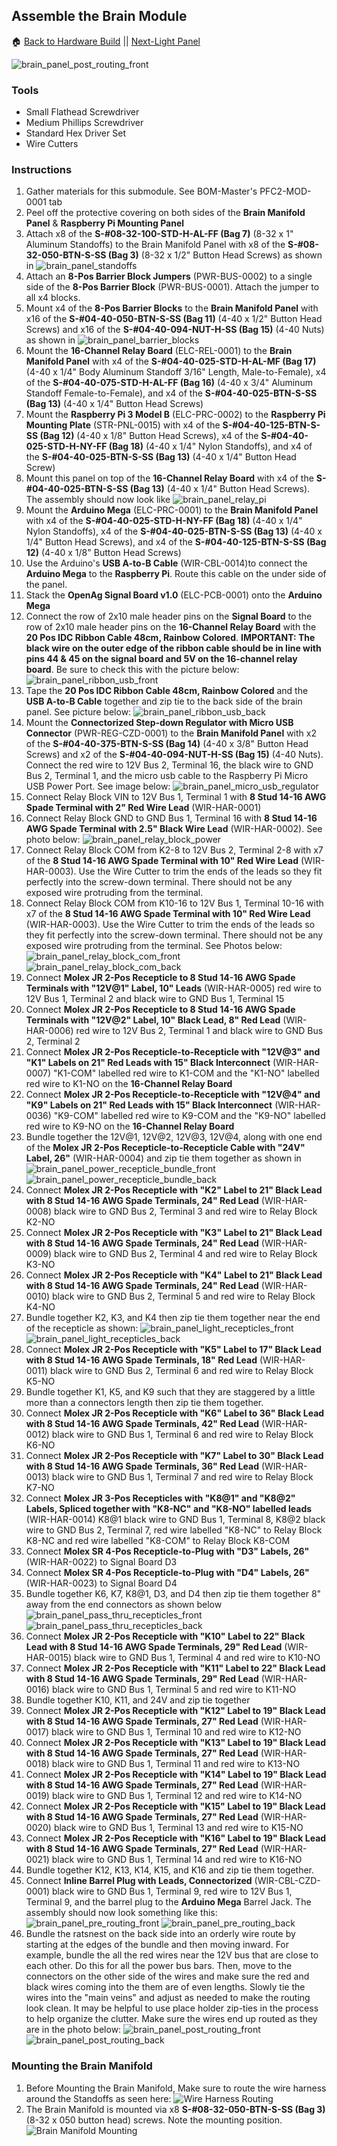 ## Assemble the Brain Module
:house: [Back to Hardware Build](https://github.com/SachinPawaskarUNO/mav-openag-foodcomputer2.0/blob/master/docs/HardwareFabrication.md) ||
[Next-Light Panel](./Instructions/light_panel.md)

![brain_panel_post_routing_front](Photos/brain_panel_post_routing_front.jpg)

### Tools
 - Small Flathead Screwdriver
 - Medium Phillips Screwdriver
 - Standard Hex Driver Set
 - Wire Cutters

### Instructions
 1. Gather materials for this submodule. See BOM-Master's PFC2-MOD-0001 tab
 2. Peel off the protective covering on both sides of the **Brain Manifold Panel** & **Raspberry Pi Mounting Panel**
 3. Attach x8 of the **S-#08-32-100-STD-H-AL-FF (Bag 7)** (8-32 x 1" Aluminum Standoffs) to the Brain Manifold Panel with x8 of the **S-#08-32-050-BTN-S-SS (Bag 3)** (8-32 x 1/2" Button Head Screws) as shown in ![brain_panel_standoffs](Photos/brain_panel_standoffs.jpg)
 4. Attach an **8-Pos Barrier Block Jumpers** (PWR-BUS-0002) to a single side of the **8-Pos Barrier Block** (PWR-BUS-0001). Attach the jumper to all x4 blocks.
 5. Mount x4 of the **8-Pos Barrier Blocks** to the **Brain Manifold Panel** with x16 of the **S-#04-40-050-BTN-S-SS (Bag 11)** (4-40 x 1/2" Button Head Screws) and x16 of the **S-#04-40-094-NUT-H-SS (Bag 15)** (4-40 Nuts) as shown in ![brain_panel_barrier_blocks](Photos/brain_panel_barrier_blocks.jpg)
 6. Mount the **16-Channel Relay Board** (ELC-REL-0001) to the **Brain Manifold Panel** with x4 of the **S-#04-40-025-STD-H-AL-MF (Bag 17)** (4-40 x 1/4" Body Aluminum Standoff 3/16" Length, Male-to-Female), x4 of the **S-#04-40-075-STD-H-AL-FF (Bag 16)** (4-40 x 3/4" Aluminum Standoff Female-to-Female), and x4 of the **S-#04-40-025-BTN-S-SS (Bag 13)** (4-40 x 1/4" Button Head Screws)
 7. Mount the **Raspberry Pi 3 Model B** (ELC-PRC-0002) to the **Raspberry Pi Mounting Plate** (STR-PNL-0015) with x4 of the **S-#04-40-125-BTN-S-SS (Bag 12)** (4-40 x 1/8" Button Head Screws), x4 of the **S-#04-40-025-STD-H-NY-FF (Bag 18)** (4-40 x 1/4" Nylon Standoffs), and x4 of the **S-#04-40-025-BTN-S-SS (Bag 13)** (4-40 x 1/4" Button Head Screw)
 8. Mount this panel on top of the **16-Channel Relay Board** with x4 of the **S-#04-40-025-BTN-S-SS (Bag 13)** (4-40 x 1/4" Button Head Screws). The assembly should now look like ![brain_panel_relay_pi](Photos/brain_panel_relay_pi.jpg)
 9. Mount the **Arduino Mega** (ELC-PRC-0001) to the **Brain Manifold Panel** with x4 of the **S-#04-40-025-STD-H-NY-FF (Bag 18)** (4-40 x 1/4" Nylon Standoffs), x4 of the **S-#04-40-025-BTN-S-SS (Bag 13)** (4-40 x 1/4" Button Head Screws), and x4 of the **S-#04-40-125-BTN-S-SS (Bag 12)** (4-40 x 1/8" Button Head Screws)
 10. Use the Arduino's **USB A-to-B Cable** (WIR-CBL-0014)to connect the **Arduino Mega** to the **Raspberry Pi**. Route this cable on the under side of the panel.
 11. Stack the **OpenAg Signal Board v1.0** (ELC-PCB-0001) onto the **Arduino Mega**
 12. Connect the row of 2x10 male header pins on the **Signal Board** to the row of 2x10 male header pins on the **16-Channel Relay Board** with the **20 Pos IDC Ribbon Cable 48cm, Rainbow Colored**. **IMPORTANT: The black wire on the outer edge of the ribbon cable should be in line with pins 44 & 45 on the signal board and 5V on the 16-channel relay board**. Be sure to check this with the picture below: ![brain_panel_ribbon_usb_front](Photos/brain_panel_ribbon_usb_front.jpg)
 13. Tape the **20 Pos IDC Ribbon Cable 48cm, Rainbow Colored** and the **USB A-to-B Cable** together and zip tie to the back side of the brain panel. See picture below: ![brain_panel_ribbon_usb_back](Photos/brain_panel_ribbon_usb_back.jpg)
 14. Mount the **Connectorized Step-down Regulator with Micro USB Connector** (PWR-REG-CZD-0001) to the **Brain Manifold Panel** with x2 of the **S-#04-40-375-BTN-S-SS (Bag 14)** (4-40 x 3/8" Button Head Screws) and x2 of the **S-#04-40-094-NUT-H-SS (Bag 15)** (4-40 Nuts). Connect the red wire to 12V Bus 2, Terminal 16, the black wire to  GND Bus 2, Terminal 1, and the micro usb cable to the Raspberry Pi Micro USB Power Port. See image below: ![brain_panel_micro_usb_regulator](Photos/brain_panel_micro_usb_regulator.jpg)
 15. Connect Relay Block VIN	to 12V Bus 1, Terminal 1 with **8 Stud 14-16 AWG Spade Terminal with 2" Red Wire Lead** (WIR-HAR-0001)
 16. Connect Relay Block GND to	GND Bus 1, Terminal 16 with **8 Stud 14-16 AWG Spade Terminal with 2.5" Black Wire Lead** (WIR-HAR-0002). See photo below: ![brain_panel_relay_block_power](Photos/brain_panel_relay_block_power.jpg)
 17. Connect Relay Block COM from K2-8 to 12V Bus 2, Terminal 2-8 with x7 of the **8 Stud 14-16 AWG Spade Terminal with 10" Red Wire Lead** (WIR-HAR-0003). Use the Wire Cutter to trim the ends of the leads so they fit perfectly into the screw-down terminal. There should not be any exposed wire protruding from the terminal.
 18. Connect Relay Block COM from K10-16 to 12V Bus 1, Terminal 10-16 with x7 of the **8 Stud 14-16 AWG Spade Terminal with 10" Red Wire Lead** (WIR-HAR-0003). Use the Wire Cutter to trim the ends of the leads so they fit perfectly into the screw-down terminal. There should not be any exposed wire protruding from the terminal. See Photos below: ![brain_panel_relay_block_com_front](Photos/brain_panel_relay_block_com_front.jpg) ![brain_panel_relay_block_com_back](Photos/brain_panel_relay_block_com_back.jpg)
 19. Connect **Molex JR 2-Pos Recepticle to 8 Stud 14-16 AWG Spade Terminals with "12V@1" Label, 10" Leads** (WIR-HAR-0005) red wire to 12V Bus 1, Terminal 2 and black wire to GND Bus 1, Terminal 15
 20. Connect **Molex JR 2-Pos Recepticle to 8 Stud 14-16 AWG Spade Terminals with "12V@2" Label, 10" Black Lead, 8" Red Lead** (WIR-HAR-0006) red wire to 12V Bus 2, Terminal 1 and black wire to GND Bus 2, Terminal 2
 21. Connect **Molex JR 2-Pos Recepticle-to-Recepticle with "12V@3" and "K1" Labels on 21" Red Leads with 15" Black Interconnect** (WIR-HAR-0007) "K1-COM" labelled red wire to K1-COM and the "K1-NO" labelled red wire to K1-NO on the **16-Channel Relay Board**
 22. Connect **Molex JR 2-Pos Recepticle-to-Recepticle with "12V@4" and "K9" Labels on 21" Red Leads with 15" Black Interconnect** (WIR-HAR-0036) "K9-COM" labelled red wire to K9-COM and the "K9-NO" labelled red wire to K9-NO on the **16-Channel Relay Board**
 23. Bundle together the 12V@1, 12V@2, 12V@3, 12V@4, along with one end of the **Molex JR 2-Pos Recepticle-to-Recepticle Cable with "24V" Label, 26"** (WIR-HAR-0004) and zip tie them together as shown in ![brain_panel_power_recepticle_bundle_front](Photos/brain_panel_power_recepticle_bundle_front.jpg) ![brain_panel_power_recepticle_bundle_back](Photos/brain_panel_power_recepticle_bundle_back.jpg)
 24. Connect **Molex JR 2-Pos Recepticle with "K2" Label to 21" Black Lead with 8 Stud 14-16 AWG Spade Terminals, 24" Red Lead** (WIR-HAR-0008) black wire to	GND Bus 2, Terminal 3 and red wire to Relay Block K2-NO
 25. Connect **Molex JR 2-Pos Recepticle with "K3" Label to 21" Black Lead with 8 Stud 14-16 AWG Spade Terminals, 24" Red Lead** (WIR-HAR-0009) black wire to	GND Bus 2, Terminal 4 and red wire to Relay Block K3-NO
 26. Connect **Molex JR 2-Pos Recepticle with "K4" Label to 21" Black Lead with 8 Stud 14-16 AWG Spade Terminals, 24" Red Lead** (WIR-HAR-0010) black wire to	GND Bus 2, Terminal 5 and red wire to Relay Block K4-NO
 27. Bundle together K2, K3, and K4 then zip tie them together near the end of the recepticle as shown: ![brain_panel_light_recepticles_front](Photos/brain_panel_light_recepticles_front.jpg) ![brain_panel_light_recepticles_back](Photos/brain_panel_light_recepticles_back.jpg)
 28. Connect **Molex JR 2-Pos Recepticle with "K5" Label to 17" Black Lead with 8 Stud 14-16 AWG Spade Terminals, 18" Red Lead** (WIR-HAR-0011) black wire to	GND Bus 2, Terminal 6 and red wire to Relay Block K5-NO
 29. Bundle together K1, K5, and K9 such that they are staggered by a little more than a connectors length then zip tie them together.
 30.  Connect **Molex JR 2-Pos Recepticle with "K6" Label to 36" Black Lead with 8 Stud 14-16 AWG Spade Terminals, 42" Red Lead** (WIR-HAR-0012) black wire to	GND Bus 1, Terminal 6 and red wire to Relay Block K6-NO
 31.  Connect **Molex JR 2-Pos Recepticle with "K7" Label to 30" Black Lead with 8 Stud 14-16 AWG Spade Terminals, 36" Red Lead** (WIR-HAR-0013) black wire to	GND Bus 1, Terminal 7 and red wire to Relay Block K7-NO
 32. Connect **Molex JR 3-Pos Recepticles with "K8@1" and "K8@2" Labels, Spliced together with "K8-NC" and "K8-NO" labelled leads** (WIR-HAR-0014) K8@1 black wire to GND Bus 1, Terminal 8, K8@2 black wire to GND Bus 2, Terminal 7, red wire labelled "K8-NC" to Relay Block K8-NC and red wire labelled "K8-COM" to Relay Block K8-COM
 33. Connect **Molex SR 4-Pos Recepticle-to-Plug with "D3" Labels, 26"** (WIR-HAR-0022) to Signal Board D3
 34. Connect **Molex SR 4-Pos Recepticle-to-Plug with "D4" Labels, 26"** (WIR-HAR-0023) to Signal Board D4
 35. Bundle together K6, K7, K8@1, D3, and D4 then zip tie them together 8" away from the end connectors as shown below
 ![brain_panel_pass_thru_recepticles_front](Photos/brain_panel_pass_thru_recepticles_front.jpg)
 ![brain_panel_pass_thru_recepticles_back](Photos/brain_panel_pass_thru_recepticles_back.jpg)
 36. Connect **Molex JR 2-Pos Recepticle with "K10" Label to 22" Black Lead with 8 Stud 14-16 AWG Spade Terminals, 29" Red Lead** (WIR-HAR-0015) black wire to GND Bus 1, Terminal 4 and red wire to K10-NO
 37. Connect **Molex JR 2-Pos Recepticle with "K11" Label to 22" Black Lead with 8 Stud 14-16 AWG Spade Terminals, 29" Red Lead** (WIR-HAR-0016) black wire to GND Bus 1, Terminal 5 and red wire to K11-NO
 38. Bundle together K10, K11, and 24V and zip tie together
 39. Connect **Molex JR 2-Pos Recepticle with "K12" Label to 19" Black Lead with 8 Stud 14-16 AWG Spade Terminals, 27" Red Lead** (WIR-HAR-0017) black wire to GND Bus 1, Terminal 10 and red wire to K12-NO
 40. Connect **Molex JR 2-Pos Recepticle with "K13" Label to 19" Black Lead with 8 Stud 14-16 AWG Spade Terminals, 27" Red Lead** (WIR-HAR-0018) black wire to GND Bus 1, Terminal 11 and red wire to K13-NO
 41. Connect **Molex JR 2-Pos Recepticle with "K14" Label to 19" Black Lead with 8 Stud 14-16 AWG Spade Terminals, 27" Red Lead** (WIR-HAR-0019) black wire to GND Bus 1, Terminal 12 and red wire to K14-NO
 42. Connect **Molex JR 2-Pos Recepticle with "K15" Label to 19" Black Lead with 8 Stud 14-16 AWG Spade Terminals, 27" Red Lead** (WIR-HAR-0020) black wire to GND Bus 1, Terminal 13 and red wire to K15-NO
 43. Connect **Molex JR 2-Pos Recepticle with "K16" Label to 19" Black Lead with 8 Stud 14-16 AWG Spade Terminals, 27" Red Lead** (WIR-HAR-0021) black wire to GND Bus 1, Terminal 14 and red wire to K16-NO
 44. Bundle together K12, K13, K14, K15, and K16 and zip tie them together.
 45. Connect **Inline Barrel Plug with Leads, Connectorized** (WIR-CBL-CZD-0001) black wire to GND Bus 1, Terminal 9, red wire to 12V Bus 1, Terminal 9, and the barrel plug to the **Arduino Mega** Barrel Jack. The assembly should now look something like this:
 ![brain_panel_pre_routing_front](Photos/brain_panel_pre_routing_front.jpg)
 ![brain_panel_pre_routing_back](Photos/brain_panel_pre_routing_back.jpg)
 46. Bundle the ratsnest on the back side into an orderly wire route by starting at the edges of the bundle and then moving inward. For example, bundle the all the red wires near the 12V bus that are close to each other. Do this for all the power bus bars. Then, move to the connectors on the other side of the wires and make sure the red and black wires coming into the them are of even lengths. Slowly tie the wires into the "main veins" and adjust as needed to make the routing look clean. It may be helpful to use place holder zip-ties in the process to help organize the clutter. Make sure the wires end up routed as they are in the photo below:
![brain_panel_post_routing_front](Photos/brain_panel_post_routing_front.jpg)
![brain_panel_post_routing_back](Photos/brain_panel_post_routing_back.jpg)

### Mounting the Brain Manifold
1. Before Mounting the Brain Manifold, Make sure to route the wire harness around the Standoffs as seen here: ![Wire Harness Routing](Photos/Inner_Side_Panel/Brain_Manifold/brain_manifold_harness_direction.jpg)
2. The Brain Manifold is mounted via x8 **S-#08-32-050-BTN-S-SS (Bag 3)** (8-32 x 050 button head) screws. Note the mounting position. ![Brain Manifold Mounting](Photos/Inner_Side_Panel/Brain_Manifold/brain_manifold_mounting_3.jpg)
